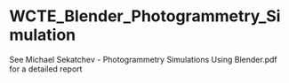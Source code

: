 # WCTE_Blender_Photogrammetry_Simulation

See <href source="https://github.com/msekatchev/WCTE_Blender_Photogrammetry_Simulation/blob/main/Michael%20Sekatchev%20-%20Photogrammetry%20Simulations%20Using%20Blender.pdf">Michael Sekatchev - Photogrammetry Simulations Using Blender.pdf for a detailed report</href>
